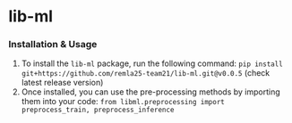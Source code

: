 # lib-ml

### Installation & Usage

1. To install the `lib-ml` package, run the following command: `pip install git+https://github.com/remla25-team21/lib-ml.git@v0.0.5` (check latest release version)
2. Once installed, you can use the pre-processing methods by importing them into your code: `from libml.preprocessing import preprocess_train, preprocess_inference`

